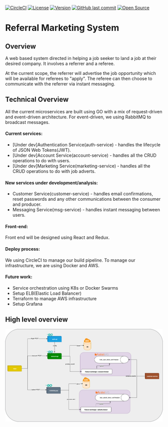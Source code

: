 [![CircleCI](https://circleci.com/gh/ProjectReferral/Get-me-in/tree/master.svg?style=svg&circle-token=632ab80f9b534a6dab955b1f27f267b00b700ac4)](https://circleci.com/gh/ProjectReferral/Get-me-in/tree/master)
[![License](https://img.shields.io/badge/License-Apache%202.0-blue.svg)](https://opensource.org/licenses/Apache-2.0)
[![Version](https://badge.fury.io/gh/tterb%2FHyde.svg)](https://badge.fury.io/gh/tterb%2FHyde)
[![GitHub last commit](https://img.shields.io/github/last-commit/google/skia.svg?style=flat)]()
[![Open Source](https://badges.frapsoft.com/os/v1/open-source.svg?v=103)](https://opensource.org/)

# Referral Marketing System

## Overview

A web based system directed in helping a job seeker to land a job at their desired company. It involves a referrer and a referee. 

At the current scope, the referrer will advertise the job opportunity which will be available for referees to "apply". The referee can then choose to communicate with the referrer via instant messaging.

## Technical Overview

All the current microservices are built using GO with a mix of request-driven and event-driven architecture. For event-driven, we using RabbitMQ to broadcast messages.

#### Current services:
- [Under dev]Authentication Service(auth-service) - handles the lifecycle of JSON Web Tokens(JWT).
- [Under dev]Account Service(account-service) - handles all the CRUD operations to do with users.
- [Under dev]Marketing Service(marketing-service) - handles all the CRUD operations to do with job adverts.

#### New services under development/analysis:
- Customer Service(customer-service) - handles email confirmations, reset passwords and any other communications between the consumer and producer.
- Messaging Service(msg-service) - handles instant messaging between users.

#### Front-end:
Front end will be designed using React and Redux.

#### Deploy process:
We using CircleCI to manage our build pipeline. To manage our infrastructure, we are using Docker and AWS.

#### Future work:
- Service orchestration using K8s or Docker Swarms
- Setup ELB(Elastic Load Balancer)
- Terraform to manage AWS infrastructure
- Setup Grafana


## High level overview
![High-level Architecture](Q-split-6.png)


